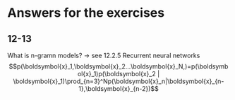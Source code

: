 # Answers for the exercises

## 12-13
What is n-gramn models? -> see 12.2.5 Recurrent neural networks  
$$p(\boldsymbol{x}_1,\boldsymbol{x}_2...\boldsymbol{x}_N,)=p(\boldsymbol{x}_1)p(\boldsymbol{x}_2 | \boldsymbol{x}_1)\prod_{n=3}^Np(\boldsymbol{x}_n|\boldsymbol{x}_{n-1},\boldsymbol{x}_{n-2})$$
